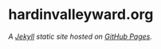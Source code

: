 # hardinvalleyward.org

*A [Jekyll](https://jekyllrb.com/) static site hosted on [GitHub Pages](https://pages.github.com/).*
